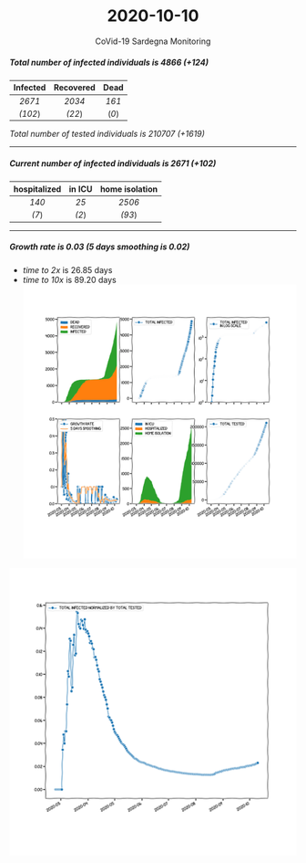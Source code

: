 <div align='center'>

# 2020-10-10
CoVid-19 Sardegna Monitoring
</div>

##### Total number of infected individuals is 4866 (+124)
Infected | Recovered | Dead
:---: | :---: | :---:
*2671* | *2034* | *161*
*(102*) | *(22*) | (*0*)

*Total number of tested individuals is 210707 (+1619)*
***
##### Current number of infected individuals is 2671 (+102)
hospitalized | in ICU | home isolation
:---: | :---: | :---:
*140* |*25* |*2506*
*(7*) |*(2*) |*(93*)
***
##### Growth rate is 0.03 (5 days smoothing is 0.02)
- *time to 2x* is 26.85 days
- *time to 10x* is 89.20 days
![stats][stats]

![infected_normalized][infected_normalized]

[stats]: stats_Sardegna.png
[infected_normalized]: infected_normalized_Sardegna.png
